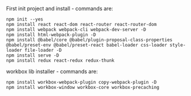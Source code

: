 First init project and install - commands are:

```
npm init --yes
npm install react react-dom react-router react-router-dom
npm install webpack webpack-cli webpack-dev-server -D
npm install html-webpack-plugin -D
npm install @babel/core @babel/plugin-proposal-class-properties @babel/preset-env @babel/preset-react babel-loader css-loader style-loader file-loader -D
npm install serve -D
npm install redux react-redux redux-thunk
```

workbox lib installer - commands are:

```
npm install workbox-webpack-plugin copy-webpack-plugin -D
npm install workbox-window workbox-core workbox-precaching
```
